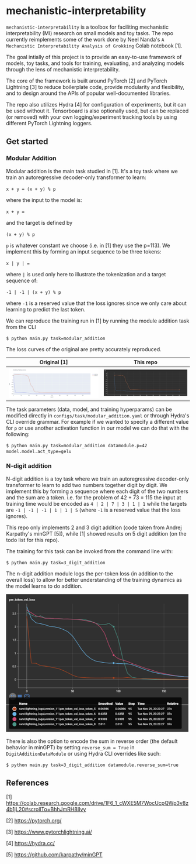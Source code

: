 # mechanistic-interpretability

`mechanistic-interpretability` is a toolbox for faciliting mechanistic interpretability (MI) research on small models and toy tasks. The repo currently reimplements some of the work done by Neel Nanda's `A Mechanistic Interpretability Analysis of Grokking` Colab notebook [1].


The goal intially of this project is to provide an easy-to-use framework of models, toy tasks, and tools for training, evaluating, and analyzing models through the lens of mechanistic interpretability.


The core of the framework is built around PyTorch [2] and PyTorch Lightning [3] to reduce boilerplate code, provide modularity and flexibility, and to design around the APIs of popular well-documented libraries.


The repo also utilizes Hydra [4] for configuration of experiments, but it can be used without it. Tensorboard is also optionally used, but can be replaced (or removed) with your own logging/experiment tracking tools by using different PyTorch Lightning loggers.

## Get started
### Modular Addition
Modular addition is the main task studied in [1]. It's a toy task where we train an autoregressive decoder-only transformer to learn:

`x + y = (x + y) % p`
 
where the input to the model is:
 
`x + y =`

and the target is defined by

`(x + y) % p`
 
`p` is whatever constant we choose (i.e. in [1] they use the p=113). We implement this by forming an input sequence to be three tokens:
 
`x | y | = `
  
where `|` is used only here to illustrate the tokenization and a target sequence of:
  
`-1 | -1 | (x + y) % p`
   
where `-1` is a reserved value that the loss ignores since we only care about learning to predict the last token.

We can reproduce the training run in [1] by running the module addition task from the CLI
```
$ python main.py task=modular_addition
```

The loss curves of the original are pretty accurately reproduced.

Original [1]          |  This repo
:-------------------------:|:-------------------------:
<img src=assets/original-modadd.JPG width="1000"> |  <img src=assets/reproduce-modadd.JPG width="1000">

The task parameters (data, model, and training hyperparams) can be modified directly in `configs/task/modular_addition.yaml` or through Hydra's CLI override grammar. For example if we wanted to specify a different value for `p` or use another activation function in our model we can do that with the following:

```
$ python main.py task=modular_addition datamodule.p=42 model.model.act_type=gelu
```

### N-digit addition
N-digit addition is a toy task where we train an autoregressive decoder-only transformer to learn to add two numbers together digit by digit. We implement this by forming a sequence where each digit of the two numbers and the sum are a token. i.e. for the problem of 42 + 73 = 115 the input at training time would be encoded as ` 4 | 2 | 7 | 3 | 1 | 1 ` while the targets are ` -1 | -1 | -1 | 1 | 1 | 5 ` (where `-1` is a reserved value that the loss ignores).

This repo only implements 2 and 3 digit addition (code taken from Andrej Karpathy's minGPT [5]), while [1] showed results on 5 digit addition (on the todo list for this repo).

The training for this task can be invoked from the command line with:
```
$ python main.py task=3_digit_addition
```

The n-digit addition module logs the per-token loss (in addition to the overall loss) to allow for better understanding of the training dynamics as the model learns to do addition.

<img src=assets/per-token-loss-digits.png width="500">

There is also the option to encode the sum in reverse order (the default behavior in minGPT) by setting `reverse_sum = True` in `DigitAdditionDataModule` or using Hydra CLI overrides like such:

```
$ python main.py task=3_digit_addition datamodule.reverse_sum=true
```

## References

[1] https://colab.research.google.com/drive/1F6_1_cWXE5M7WocUcpQWp3v8z4b1jL20#scrollTo=BhhJmRH8IIvy

[2] https://pytorch.org/

[3] https://www.pytorchlightning.ai/

[4] https://hydra.cc/

[5] https://github.com/karpathy/minGPT